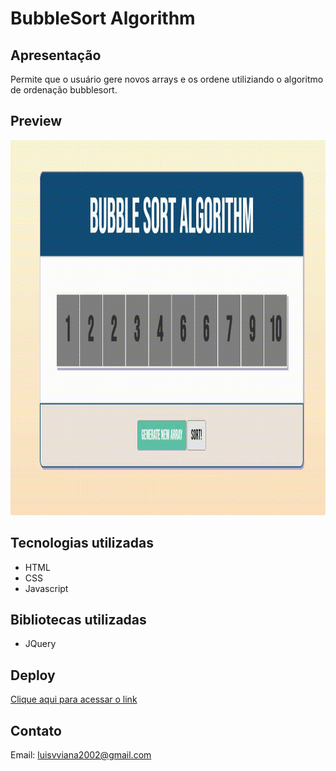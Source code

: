 # BubbleSort Algorithm

## Apresentação
Permite que o usuário gere novos arrays e os ordene utiliziando o algoritmo de ordenação bubblesort.

## Preview

<img width="800" height="600" src="src/assets/to_readme/Bubble-Sort.gif">

## Tecnologias utilizadas 
- HTML
- CSS
- Javascript

## Bibliotecas utilizadas
- JQuery

## Deploy
[Clique aqui para acessar o link](https://serpicode.github.io/BubbleSort-Algorithm/)

## Contato
Email: luisvviana2002@gmail.com
